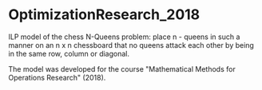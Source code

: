 # OptimizationResearch_2018

ILP model of the chess N-Queens problem: place n - queens in such a manner on an n x n chessboard that no queens attack each other by being in the same row, column or diagonal.

The model was developed for the course "Mathematical Methods for Operations Research" (2018).
